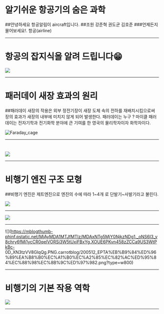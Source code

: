 
# 알기쉬운 항공기의 숨은 과학
##안녕하세요 항공알림이 aircraft입니다. 
##조원 강준혁 권도균 김호준
###언제든지 물어보세요!.
항공(airline)

---
# 항공의 잡지식을 알려 드립니다😁
![](https://user-images.githubusercontent.com/88129621/129315364-e86358ec-4248-4cac-8d10-94d13020a9b5.png)

---
# 패러데이 새장 효과의 원리 
##패러데이 새장의 작용은 외부 정전기장이 새장 도체 속의 전하를 재배치시킴으로써 장의 효과가 새장의 내부에 미치지 않게 되어 발생한다.
              패러데이는 누구 ?
          마이클 패러데이는 전자기학과 전기화학 분야에 큰 기여를 한 영국의 물리학자이자 화학자이다.

![Faraday_cage](https://user-images.githubusercontent.com/88129621/129316019-ba08c788-801e-42d9-ad4a-e303e5211633.gif)

---
# 
![](https://news.kbs.co.kr/data/fckeditor/image/GYH2015041500090004400.jpg)

---
# 비행기 엔진 구조 모형 
##비행기 엔진은 제트엔진으로 엔진의 수에 따라 1~4개 로 단발기~사발기라고 불린다.

![](https://mblogthumb-phinf.pstatic.net/MjAxOTA2MzBfMjc0/MDAxNTYxODY5ODQzMTg3.sRvLZOCddQs0xMMZiO2XfcJdRzDKQ4nkNxp52Dqj9j8g.JEXtt_baMmlbBxOzzemYMV7Umx437bO-9V-aFcQ30mcg.JPEG.odk1956/TurboFanEngine.jpg?type=w800)

---

![](https://topclass.chosun.com/news_img/1505/1505_106_2.jpg)

---

![](https://mblogthumb-phinf.pstatic.net/MjAyMDA1MTJfMTIz/MDAxNTg5MjY0NjkzNDg1._oNS6I3_v8chry6fMi1ycCR0qelVORSi3W5tUxiFBxYg.XOUE6PKvn458zZCCa9US3WtPkBc-
0D_XN3tzVV8GlqQg.PNG.carrotblog/200512_EPTA%EB%B9%84%ED%96%89%EA%B8%B0%EC%A1%B0%EC%A2%85%EC%82%AC%ED%95%84%EC%88%98%EC%8B%9C%ED%97%982.png?type=w800)

---
# 비행기의 기본 작용 역학

![](https://post-phinf.pstatic.net/MjAxOTA4MTFfMTgg/MDAxNTY1NTI2NTk3Nzk3.gi73k3PDmDrsOHNghD4mIy9MWScabnI-0qorZ_bog7Ug.RoylIHTrDj4uK_e_17T3X4Hw6PTbdooWkZ_DfF-Qkzog.JPEG/2345.jpg?type=w1200)

---
